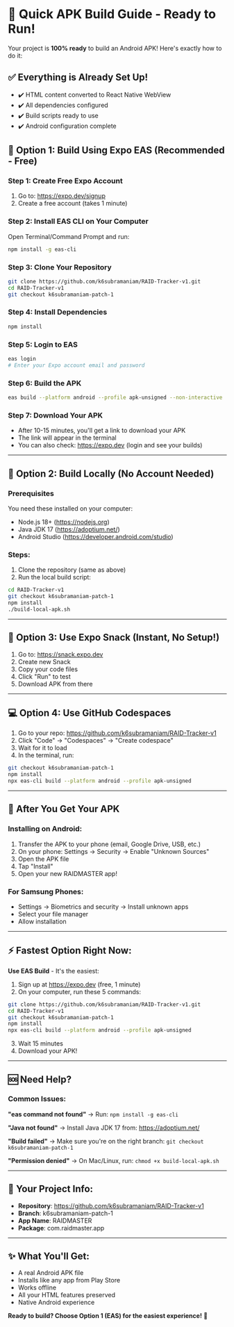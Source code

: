 # 🚀 Quick APK Build Guide - Ready to Run!

Your project is **100% ready** to build an Android APK! Here's exactly how to do it:

## ✅ Everything is Already Set Up!

- ✔️ HTML content converted to React Native WebView
- ✔️ All dependencies configured
- ✔️ Build scripts ready to use
- ✔️ Android configuration complete

## 📱 Option 1: Build Using Expo EAS (Recommended - Free)

### Step 1: Create Free Expo Account
1. Go to: https://expo.dev/signup
2. Create a free account (takes 1 minute)

### Step 2: Install EAS CLI on Your Computer
Open Terminal/Command Prompt and run:
```bash
npm install -g eas-cli
```

### Step 3: Clone Your Repository
```bash
git clone https://github.com/k6subramaniam/RAID-Tracker-v1.git
cd RAID-Tracker-v1
git checkout k6subramaniam-patch-1
```

### Step 4: Install Dependencies
```bash
npm install
```

### Step 5: Login to EAS
```bash
eas login
# Enter your Expo account email and password
```

### Step 6: Build the APK
```bash
eas build --platform android --profile apk-unsigned --non-interactive
```

### Step 7: Download Your APK
- After 10-15 minutes, you'll get a link to download your APK
- The link will appear in the terminal
- You can also check: https://expo.dev (login and see your builds)

---

## 📱 Option 2: Build Locally (No Account Needed)

### Prerequisites
You need these installed on your computer:
- Node.js 18+ (https://nodejs.org)
- Java JDK 17 (https://adoptium.net/)
- Android Studio (https://developer.android.com/studio)

### Steps:
1. Clone the repository (same as above)
2. Run the local build script:
```bash
cd RAID-Tracker-v1
git checkout k6subramaniam-patch-1
npm install
./build-local-apk.sh
```

---

## 🎯 Option 3: Use Expo Snack (Instant, No Setup!)

1. Go to: https://snack.expo.dev
2. Create new Snack
3. Copy your code files
4. Click "Run" to test
5. Download APK from there

---

## 💻 Option 4: Use GitHub Codespaces

1. Go to your repo: https://github.com/k6subramaniam/RAID-Tracker-v1
2. Click "Code" → "Codespaces" → "Create codespace"
3. Wait for it to load
4. In the terminal, run:
```bash
git checkout k6subramaniam-patch-1
npm install
npx eas-cli build --platform android --profile apk-unsigned
```

---

## 📲 After You Get Your APK

### Installing on Android:
1. Transfer the APK to your phone (email, Google Drive, USB, etc.)
2. On your phone: Settings → Security → Enable "Unknown Sources"
3. Open the APK file
4. Tap "Install"
5. Open your new RAIDMASTER app!

### For Samsung Phones:
- Settings → Biometrics and security → Install unknown apps
- Select your file manager
- Allow installation

---

## ⚡ Fastest Option Right Now:

**Use EAS Build** - It's the easiest:
1. Sign up at https://expo.dev (free, 1 minute)
2. On your computer, run these 5 commands:
```bash
git clone https://github.com/k6subramaniam/RAID-Tracker-v1.git
cd RAID-Tracker-v1
git checkout k6subramaniam-patch-1
npm install
npx eas-cli build --platform android --profile apk-unsigned
```
3. Wait 15 minutes
4. Download your APK!

---

## 🆘 Need Help?

### Common Issues:

**"eas command not found"**
→ Run: `npm install -g eas-cli`

**"Java not found"**
→ Install Java JDK 17 from: https://adoptium.net/

**"Build failed"**
→ Make sure you're on the right branch: `git checkout k6subramaniam-patch-1`

**"Permission denied"**
→ On Mac/Linux, run: `chmod +x build-local-apk.sh`

---

## 📝 Your Project Info:
- **Repository**: https://github.com/k6subramaniam/RAID-Tracker-v1
- **Branch**: k6subramaniam-patch-1
- **App Name**: RAIDMASTER
- **Package**: com.raidmaster.app

---

## ✨ What You'll Get:
- A real Android APK file
- Installs like any app from Play Store
- Works offline
- All your HTML features preserved
- Native Android experience

**Ready to build? Choose Option 1 (EAS) for the easiest experience!** 🚀